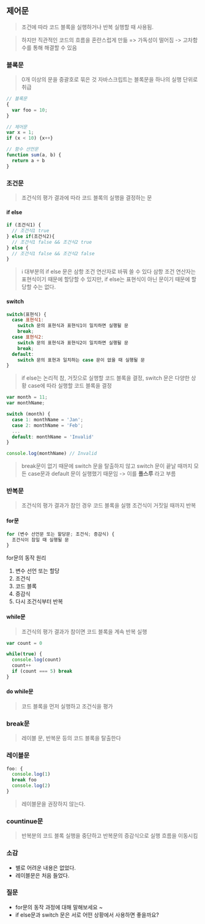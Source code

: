 ## 제어문
> 조건에 따라 코드 블록을 실행하거나 반복 실행할 때 사용됨.

> 하지만 직관적인 코드의 흐름을 혼란스럽게 만듦 => 가독성이 떨어짐
> -> 고차함수를 통해 해결할 수 있음

### 블록문
> 0개 이상의 문을 중괄호로 묶은 것
> 자바스크립트는 블록문을 하나의 실행 단위로 취급

```js
// 블록문
{
  var foo = 10;
}

// 제어문
var x = 1;
if (x < 10) {x++}

// 함수 선언문
function sum(a, b) {
  return a + b
}
```

### 조건문
> 조건식의 평가 결과에 따라 코드 블록의 실행을 결정하는 문

#### if else
```js
if (조건식1) {
  // 조건식1 true
} else if(조건식2){
  // 조건식1 false && 조건식2 true
} else {
  // 조건식1 false && 조건식2 false
}
```

> ℹ️
> 대부분의 if else 문은 삼항 조건 연산자로 바꿔 쓸 수 있다
> 삼항 조건 연산자는 표현식이기 때문에 할당할 수 있지만,
> if else는 표현식이 아닌 문이기 때문에 할당할 수는 없다.

#### switch
```js
switch(표현식) {
  case 표현식1:
    switch 문의 표현식과 표현식1이 일치하면 실행될 문
    break;
  case 표현식2:
    switch 문의 표현식과 표현식2이 일치하면 실행될 문
    break;
  default:
    switch 문의 표현과 일치하는 case 문이 없을 때 실행될 문
}
```

> if else는 논리적 참, 거짓으로 실행할 코드 블록을 결정, switch 문은 다양한 상황 case에 따라 실행할 코드 블록을 결정

```js
var month = 11;
var monthName;

switch (month) {
  case 1: monthName = 'Jan';
  case 2: monthName = 'Feb';
  ...
  default: monthName = 'Invalid'
}

console.log(monthName) // Invalid
```

> break문이 없기 때문에 switch 문을 탈출하지 않고 switch 문이 끝날 때까지 모든 case문과 default 문이 실행했기 때문임 -> 이를 __폴스루__ 라고 부름

### 반복문
> 조건식의 평가 결과가 참인 경우 코드 블록을 실행
> 조건식이 거짓일 때까지 반복

#### for문
```js
for (변수 선언문 또는 할당문; 조건식; 증감식) {
  조건식이 참일 때 실행될 문
}
```

for문의 동작 원리
1. 변수 선언 또는 할당
2. 조건식
3. 코드 블록
4. 증감식
5. 다시 조건식부터 반복

#### while문
> 조건식의 평가 결과가 참이면 코드 블록을 계속 반복 실행

```js
var count = 0

while(true) {
  console.log(count)
  count++
  if (count === 5) break
}
```

#### do while문
> 코드 블록을 먼저 실행하고 조건식을 평가

### break문
> 레이블 문, 반복문 등의 코드 블록을 탈출한다

### 레이블문
```js
foo: {
  console.log(1)
  break foo
  console.log(2)
}
```
> 레이블문을 권장하지 않는다.

### countinue문
> 반복분의 코드 블록 실행을 중단하고 반복문의 증감식으로 실행 흐름을 이동시킴

### 소감
- 별로 어려운 내용은 없었다.
- 레이블문은 처음 들었다.

### 질문
- for문의 동작 과정에 대해 말해보세요 ~
- if else문과 switch 문은 서로 어떤 상황에서 사용하면 좋을까요?